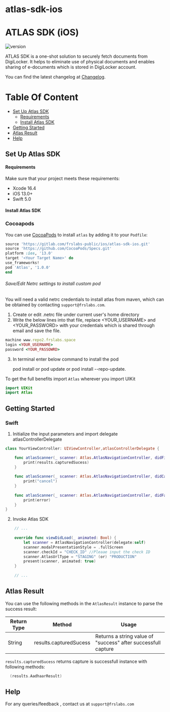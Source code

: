 # atlas-sdk-ios

# ATLAS SDK (iOS)
![version](https://img.shields.io/badge/version-v1.0.0-blue)


ATLAS SDK is a one-shot solution to securely fetch documents from DigiLocker. It helps to eliminate use of physical documents and enables sharing of e-documents which is stored in DigiLocker account.

You can find the latest changelog at [Changelog](CHANGELOG.md).

# Table Of Content

- [Set Up Atlas SDK](#set-up-atlas-sdk)
    - [Requirements](#requirements)
    - [Install Atlas SDK](#install-atlas-sdk)
- [Getting Started](#getting-started)
- [Atlas Result](#atlas-result)
- [Help](#help)

## Set Up Atlas SDK

#### Requirements
Make sure that your project meets these requirements:
- Xcode 16.4
- iOS 13.0+
- Swift 5.0

#### Install Atlas SDK

### Cocoapods


You can use [CocoaPods](http://cocoapods.org/) to install `atlas` by adding it to your `Podfile`:

```ruby
source 'https://gitlab.com/frslabs-public/ios/atlas-sdk-ios.git'
source 'https://github.com/CocoaPods/Specs.git'
platform :ios, '13.0'
target '<Your Target Name>' do
use_frameworks!
pod 'Atlas', '1.0.0'
end
```
###### Save/Edit Netrc settings to install custom pod

You will need a valid netrc credentials to install atlas from maven, which can be obtained by contacting `support@frslabs.com`. 

1. Create or edit .netrc file under current user's home directory
2. Write the below lines into that file, replace <YOUR_USERNAME> and <YOUR_PASSWORD> with your credentials which is shared through email and save the file.
```ruby
machine www.repo2.frslabs.space
login <YOUR_USERNAME>
password <YOUR_PASSOWRD>
```
3. In terminal enter below command to install the pod 

   pod install or pod update or pod install --repo-update.

To get the full benefits import `Atlas` wherever you import UIKit

``` swift
import UIKit
import Atlas
```
## Getting Started

### Swift

1. Initialize the input parameters and import delegate atlasControllerDelegate

```swift
class YourViewController: UIViewController,atlasControllerDelegate {

    func atlasScanner(_ scanner: Atlas.AtlasNavigationController, didFinishScanningWithResults results: Atlas.atlasScannerResults) {
        print(results.capturedSucess)
    }
    
    func atlasScanner(_ scanner: Atlas.AtlasNavigationController, didCancel cancel: String) {
        print("cancel")
    }
    
    func atlasScanner(_ scanner: Atlas.AtlasNavigationController, didFailWithError error: String) {
        print(error)
    }
}
```

2. Invoke Atlas SDK

```swift
    // ...
    
    override func viewDidLoad(_ animated: Bool) {
        let scanner = AtlasNavigationController(delegate:self)
        scanner.modalPresentationStyle = .fullScreen
        scanner.checkId = "CHECK_ID" //Pleaae input the check ID
        scanner.AtlasUrlType = "STAGING" (or) "PRODUCTION"  
        present(scanner, animated: true)
    }
    
    // ...    
```

## Atlas Result

You can use the following methods in the `AtlasResult` instance to parse the success result:

| Return Type              | Method                        | Usage                                                            |
| ------------------------ | ----------------------------- | ---------------------------------------------------------------- |
| String | results.capturedSucess          | Returns a string value of "success" after successfull capture                             |

`results.capturedSucess` returns capture is successfull instance with following methods:

```swift
  (results.AadhaarResult)
```

## Help
For any queries/feedback , contact us at `support@frslabs.com`

